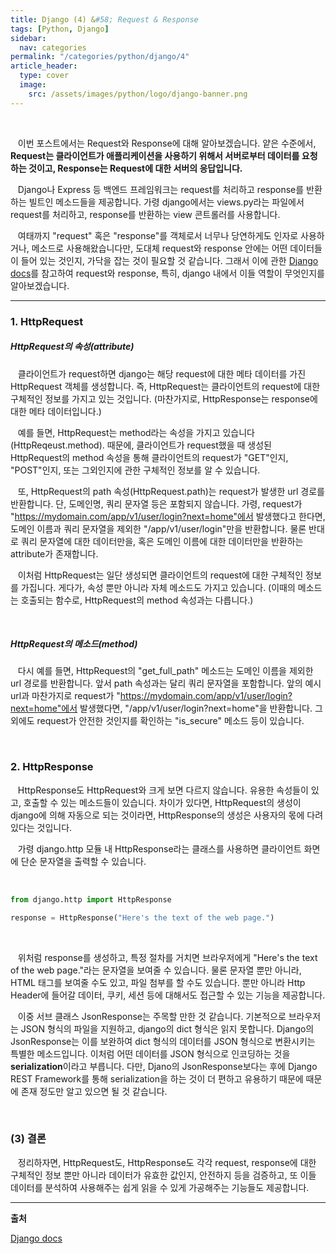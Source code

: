```yaml
---
title: Django (4) &#58; Request & Response
tags: [Python, Django]
sidebar:
  nav: categories
permalink: "/categories/python/django/4"
article_header:
  type: cover
  image:
    src: /assets/images/python/logo/django-banner.png
---
```


<!--more-->

<br/>

&nbsp;&nbsp; 이번 포스트에서는 Request와 Response에 대해 알아보겠습니다. 얕은 수준에서, **Request는 클라이언트가 애플리케이션을 사용하기 위해서 서버로부터 데이터를 요청하는 것이고, Response는 Request에 대한 서버의 응답입니다.**

&nbsp;&nbsp; Django나 Express 등 백엔드 프레임워크는 request를 처리하고 response를 반환하는 빌트인 메소드들을 제공합니다. 가령 django에서는 views.py라는 파일에서 request를 처리하고, response를 반환하는 view 콘트롤러를 사용합니다.

&nbsp;&nbsp; 여태까지 "request" 혹은 "response"를 객체로서 너무나 당연하게도 인자로 사용하거나, 메소드로 사용해왔습니다만, 도대체 request와 response 안에는 어떤 데이터들이 들어 있는 것인지, 가닥을 잡는 것이 필요할 것 같습니다. 그래서 이에 관한 [Django docs](https://docs.djangoproject.com/en/4.2/ref/request-response/)를 참고하여 request와 response, 특히, django 내에서 이들 역할이 무엇인지를 알아보겠습니다.

---

### 1. HttpRequest

##### HttpRequest의 속성(attribute)

&nbsp;&nbsp; 클라이언트가 request하면 django는 해당 request에 대한 메타 데이터를 가진 HttpRequest 객체를 생성합니다. 즉, HttpRequest는 클라이언트의 request에 대한 구체적인 정보를 가지고 있는 것입니다. (마찬가지로, HttpResponse는 response에 대한 메타 데이터입니다.)

&nbsp;&nbsp; 예를 들면, HttpRequest는 method라는 속성을 가지고 있습니다(HttpReqeust.method). 때문에, 클라이언트가 request했을 때 생성된 HttpRequest의 method 속성을 통해 클라이언트의 request가 "GET"인지, "POST"인지, 또는 그외인지에 관한 구체적인 정보를 알 수 있습니다.

&nbsp;&nbsp; 또, HttpRequest의 path 속성(HttpRequest.path)는 request가 발생한 url 경로를 반환합니다. 단, 도메인명, 쿼리 문자열 등은 포함되지 않습니다. 가령, request가 "https://mydomain.com/app/v1/user/login?next=home"에서 발생했다고 한다면, 도메인 이름과 쿼리 문자열을 제외한 "/app/v1/user/login"만을 반환합니다. 물론 반대로 쿼리 문자열에 대한 데이터만을, 혹은 도메인 이름에 대한 데이터만을 반환하는 attribute가 존재합니다.

&nbsp;&nbsp; 이처럼 HttpRequest는 일단 생성되면 클라이언트의 request에 대한 구체적인 정보를 가집니다. 게다가, 속성 뿐만 아니라 자체 메소드도 가지고 있습니다. (이때의 메소드는 호출되는 함수로, HttpRequest의 method 속성과는 다릅니다.)

<br/>

##### HttpRequest의 메소드(method)

&nbsp;&nbsp; 다시 예를 들면, HttpRequest의 "get_full_path" 메소드는 도메인 이름을 제외한 url 경로를 반환합니다. 앞서 path 속성과는 달리 쿼리 문자열을 포함합니다. 앞의 예시 url과 마찬가지로 request가 "https://mydomain.com/app/v1/user/login?next=home"에서 발생했다면, "/app/v1/user/login?next=home"을 반환합니다. 그외에도 request가 안전한 것인지를 확인하는 "is_secure" 메소드 등이 있습니다.

<br/>

### 2. HttpResponse

&nbsp;&nbsp; HttpResponse도 HttpRequest와 크게 보면 다르지 않습니다. 유용한 속성들이 있고, 호출할 수 있는 메소드들이 있습니다. 차이가 있다면, HttpRequest의 생성이 django에 의해 자동으로 되는 것이라면, HttpResponse의 생성은 사용자의 몫에 다려 있다는 것입니다.

&nbsp;&nbsp; 가령 django.http 모듈 내 HttpResponse라는 클래스를 사용하면 클라이언트 화면에 단순 문자열을 출력할 수 있습니다.

<br/>

```python
from django.http import HttpResponse

response = HttpResponse("Here's the text of the web page.")
```

<br/>

&nbsp;&nbsp; 위처럼 response를 생성하고, 특정 절차를 거치면 브라우저에게 "Here's the text of the web page."라는 문자열을 보여줄 수 있습니다. 물론 문자열 뿐만 아니라, HTML 태그를 보여줄 수도 있고, 파일 첨부를 할 수도 있습니다. 뿐만 아니라 Http Header에 들어갈 데이터, 쿠키, 세션 등에 대해서도 접근할 수 있는 기능을 제공합니다.

&nbsp;&nbsp; 이중 서브 클래스 JsonResponse는 주목할 만한 것 같습니다. 기본적으로 브라우저는 JSON 형식의 파일을 지원하고, django의 dict 형식은 읽지 못합니다. Django의 JsonResponse는 이를 보완하여 dict 형식의 데이터를 JSON 형식으로 변환시키는 특별한 메소드입니다. 이처럼 어떤 데이터를 JSON 형식으로 인코딩하는 것을 **serialization**이라고 부릅니다. 다만, Djano의 JsonResponse보다는 후에 Django REST Framework를 통해 serialization을 하는 것이 더 편하고 유용하기 때문에 때문에 존재 정도만 알고 있으면 될 것 같습니다.

<br/>

### (3) 결론

&nbsp;&nbsp; 정리하자면, HttpRequest도, HttpResponse도 각각 request, response에 대한 구체적인 정보 뿐만 아니라 데이터가 유효한 값인지, 안전하지 등을 검증하고, 또 이들 데이터를 분석하여 사용해주는 쉽게 읽을 수 있게 가공해주는 기능들도 제공합니다.

---

**출처**

[Django docs](https://docs.djangoproject.com/en/4.2/ref/request-response/)
